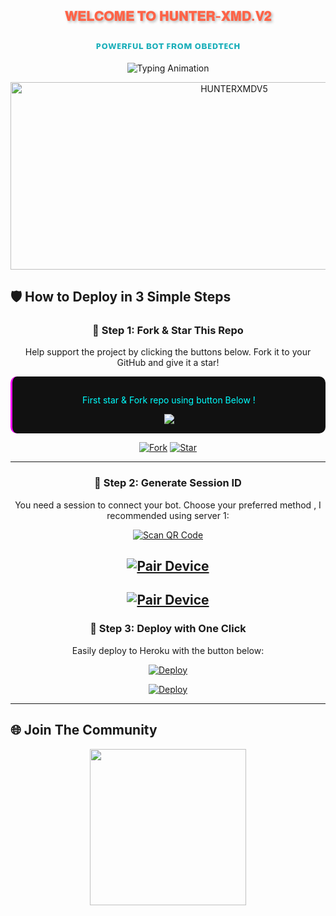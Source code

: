 <h2 align="center" style="color: #FF6347; text-shadow: 2px 2px 4px rgba(0,0,0,0.3); animation: glow 2s infinite alternate;">𝐖𝐄𝐋𝐂𝐎𝐌𝐄 𝐓𝐎 𝐇𝐔𝐍𝐓𝐄𝐑-𝐗𝐌𝐃.𝐕𝟐

</h2>
<h3 align="center" style="color: #1BAFBA; font-weight: bold;">ᴘᴏᴡᴇʀꜰᴜʟ ʙᴏᴛ ꜰʀᴏᴍ ᴏʙᴇᴅᴛᴇᴄʜ</h3>

<p align="center">
  <img src="https://readme-typing-svg.herokuapp.com?font=Fira+Code&weight=600&size=26&duration=3000&pause=1000&color=FF6347&center=true&width=900&height=100&lines=HELLO+WORLD!+👋;MEET+HUNTER-XMDV5+🤖;ADVANCED+WHATSAPP+BOT+EXPERIENCE+⚡;MADE+WITH+PASSION+BY+OBEDTECH+💻;OFFICIALLY+TANZANIAN+BOT+🎉" alt="Typing Animation">
</p>

<p align="center">
  <img alt="HUNTERXMDV5" width="700" height="300" src="https://files.catbox.moe/cy87s9.jpg">
</p>











## 🛡 How to Deploy in 3 Simple Steps



<div align="center">

### 🔹 Step 1: Fork & Star This Repo
Help support the project by clicking the buttons below. Fork it to your GitHub and give it a star!
<div style="background: #111111; padding: 15px; border-radius: 10px; border-left: 3px solid #ff00ff;">
  <p style="color: #00ffff;">First star & Fork repo using button Below !</p>
  <a href='https://github.com/MLILA17/DML-MD/fork' target="_blank">
    <img src='https://img.shields.io/badge/FORK_REPOSITORY-008000?style=for-the-badge&logo=github&logoColor=white&labelColor=000000'/>
  </a>
</div>






[![Fork](https://img.shields.io/github/forks/MLILA17/DML-MD?label=Fork&style=for-the-badge&logo=git)](https://github.com/MLILA17/DML-MD/fork)
[![Star](https://img.shields.io/github/stars/MLILA17/DML-MD?label=Star&style=for-the-badge&logo=github)](https://github.com/MLILA17/DML-MD/stargazers)


---

### 🔹 Step 2: Generate Session ID
You need a session to connect your bot. Choose your preferred method , I recommended using server 1:

[![Scan QR Code](https://img.shields.io/badge/🔍_SCAN_QR-FF6347?style=for-the-badge&logo=qr-code&logoColor=white)](https://dml-server.onrender.com/qr) 

[![Pair Device](https://img.shields.io/badge/⚡_SERVER_1-8A2BE2?style=for-the-badge&logo=windows&logoColor=white&labelColor=1A1A2E&color=9400D3)](https://dml-server.onrender.com)
---
[![Pair Device](https://img.shields.io/badge/🚀_SERVER_2-4CAF50?style=for-the-badge&logo=link&logoColor=white)](https://two-vz60.onrender.com)
---
### 🔹 Step 3: Deploy with One Click
Easily deploy to Heroku with the button below:

[![Deploy](https://img.shields.io/badge/DEPLOY_TO_HEROKU-430098?style=for-the-badge&logo=heroku&logoColor=white)](https://verify-dmlbot.vercel.app)


[![Deploy](https://img.shields.io/badge/DEPLOY_TO_RAILWAY-430098?style=for-the-badge&logo=railway&logoColor=white)](https://railway.com/new)








</div>

---

## 🌐 Join The Community

<p align="center">

  <a href="https://whatsapp.com/channel/0029Vb2hoPpDZ4Lb3mSkVI3C">
    <img src="https://img.shields.io/badge/WHATSAPP_CHANNEL-075E54?style=for-the-badge&logo=whatsapp&logoColor=white" width="250">
  </a>
</p>

